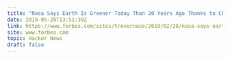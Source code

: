 ```yaml
---
title: "Nasa Says Earth Is Greener Today Than 20 Years Ago Thanks to China, India"
date: 2019-05-28T13:51:39Z
link: https://www.forbes.com/sites/trevornace/2019/02/28/nasa-says-earth-is-greener-today-than-20-years-ago-thanks-to-china-india/?utm_medium=RSS&utm_source=hune#752468336e13
site: www.forbes.com
topic: Hacker News
draft: false
---
```

